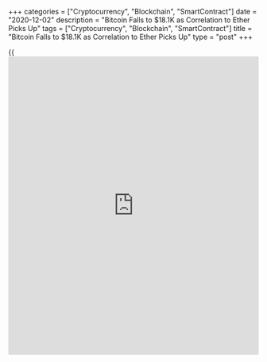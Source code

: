 +++
categories = ["Cryptocurrency", "Blockchain", "SmartContract"]
date = "2020-12-02"
description = "Bitcoin Falls to $18.1K as Correlation to Ether Picks Up"
tags = ["Cryptocurrency", "Blockchain", "SmartContract"]
title = "Bitcoin Falls to $18.1K as Correlation to Ether Picks Up"
type = "post"
+++

{{<iframe id="large-banner" src="https://www.bounty.group/#slide=5.0" width="100%" height="600" scrolling="no" style="border: 0px solid rgb(216, 221, 230); border-radius: 3px;">}}

The price of [bitcoin](https://www.letsplayfx.com/blog/forex-for-bitcoin/) was able to hit as high as $19,920, according to
CoinDesk 20 data, before momentum stalled. Traders began hitting the
sell button, taking the price to as low as $18,171 before it recovered.
It was at $19,123.70 as of press time.

![Bitcoin Falls to $18.1K as Correlation to Ether Picks Up][1]

Katie Stockton, a technical analyst for Fairlead Strategies, sees
$19,511 as a “resistance” level, a price point the world’s oldest
cryptocurrency can break through in this time of highly bullish
sentiment. “An eventual breakout appears likely from a momentum
perspective,” she said, noting that $19,511 “is not a strong resistance
level – $20,000 is a psychological hurdle, much like Dow 30,000.”

Analysts are also keeping an eye on ether. The all-time high for the
native currency of the Ethereum network is over $1,400 and many think
the cryptocurrency is a good buy in this bull market.

> “I think ETH is still undervalued versus BTC,” noted George Clayton,
managing partner of investment firm Cryptanalysis Capital. “All this
DeFi (decentralized finance) going on is showing the utility of smart
contract protocols.”

Is [bitcoin](https://www.letsplayfx.com/blog/forex-for-bitcoin/) leading ether?

Ether (ETH), the second-largest cryptocurrency by market capitalization,
was down Tuesday, trading around $596 and slipping 2% in 24 hours as of
21:15 UTC (4:15 p.m. ET).

Over the past several days, ether has mirrored [bitcoin](https://www.letsplayfx.com/blog/forex-for-bitcoin/)’s price rise
closely. The correlation between [bitcoin](https://www.letsplayfx.com/blog/forex-for-bitcoin/) and ether is also trending
upward, though is lower than it was after the March market meltdown.

The fact the two cryptocurrencies are increasingly trading in tandem
belies the fact that Ethereum’s 2.0 Beacon Chain launch clearly
differentiates some of its use case aspects. While [bitcoin](https://www.letsplayfx.com/blog/forex-for-bitcoin/)’s “store of
value” narrative continues to be a strong signal coming from industry
analysts, the “programmable money” thesis of Ethereum doesn’t seem to be
making the market asset perform based on its own fundamentals – yet.

> “Both assets have definitely seen a [U.S. dollar]-priced upswing, and
though BTC has been the one to have a lot of recent [news](https://www.letsplayfx.com/blog/forex-news-website/) around its
proximity to all time highs, Ethereum has been the real star of the
summer of DeFi and into the fall compared to BTC,” noted John Willock,
chief executive officer of crypto custody provider Tritium. “I believe
that as confidence in 2.0 with some operating [history](https://www.fixpro.org/post/chargeless-historical-data-api-backtesting/) and broader
[investor](https://www.fintechee.com/tutorial-for-forex-trading/investor-mode/) understanding of the economic implications to the valuation of
ETH spreads, we will see a bull run in ETH,” he added.

_Source:[FXPro][2]_

   1. /files/downloads/3/8/9/389c6b182ffd10a9f114e3e680b661c1_22d12194a4f51d9b2e260eabe70a4a6f.png
   2. /geturl/index/6d034d90961e1e48a4aae560ba290060704adc04/